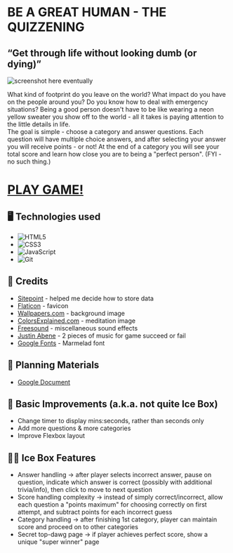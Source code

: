 # BE A GREAT HUMAN - THE QUIZZENING
## “Get through life without looking dumb (or dying)”

![screenshot here eventually](https://dietmartemps.com/media_library/image/28928_1374416277166.jpg)

What kind of footprint do you leave on the world? What impact do you have on the people around you? Do you know how to deal with emergency situations? Being a good person doesn't have to be like wearing a neon yellow sweater you show off to the world - all it takes is paying attention to the little details in life.<br>
The goal is simple - choose a category and answer questions. Each question will have multiple choice answers, and after selecting your answer you will receive points - or not! At the end of a category you will see your total score and learn how close you are to being a "perfect person". (FYI - no such thing.)

# [PLAY GAME!](https://quiz-beagreathuman.netlify.app/)

## :desktop_computer:	Technologies used 

- ![HTML5](https://img.shields.io/badge/html5-%23E34F26.svg?style=for-the-badge&logo=html5&logoColor=white)
- ![CSS3](https://img.shields.io/badge/css3-%231572B6.svg?style=for-the-badge&logo=css3&logoColor=white)
- ![JavaScript](https://img.shields.io/badge/javascript-%23323330.svg?style=for-the-badge&logo=javascript&logoColor=%23F7DF1E)
- ![Git](https://img.shields.io/badge/git-%23F05033.svg?style=for-the-badge&logo=git&logoColor=white)

## :handshake:	Credits

- [Sitepoint](https://www.sitepoint.com/simple-javascript-quiz/) - helped me decide how to store data
- [Flaticon](https://www.flaticon.com/) - favicon
- [Wallpapers.com](https://wallpapers.com/background/abstract-and-artistic-tile-background-idgwxxk9z0oyx967.html) - background image
- [ColorsExplained.com](https://www.colorsexplained.com/) - meditation image
- [Freesound](https://freesound.org/) - miscellaneous sound effects
- [Justin Abene](https://github.com/jmca) - 2 pieces of music for game succeed or fail
- [Google Fonts](https://fonts.google.com/specimen/Marmelad) - Marmelad font

## :brain:	Planning Materials
- [Google Document](https://docs.google.com/document/d/113u75inesnjXXG_PjuJ-9mHIlA8qXYocUYC1vlsqJ4E/edit?usp=drive_link)

## :wrench:	Basic Improvements (a.k.a. not quite Ice Box)

- Change timer to display mins:seconds, rather than seconds only
- Add more questions & more categories
- Improve Flexbox layout

## :ice_cube::boxing_glove: Ice Box Features 

- Answer handling -> after player selects incorrect answer, pause on question, indicate which answer is correct (possibly with additional trivia/info), then click to move to next question
- Score handling complexity -> instead of simply correct/incorrect, allow each question a "points maximum" for choosing correctly on first attempt, and subtract points for each incorrect guess
- Category handling -> after finishing 1st category, player can maintain score and proceed on to other categories
- Secret top-dawg page -> if player achieves perfect score, show a unique "super winner" page